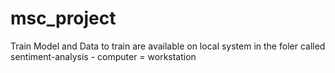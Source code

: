 # msc_project
Train Model and Data to train are available on local system in the foler called sentiment-analysis - computer = workstation

